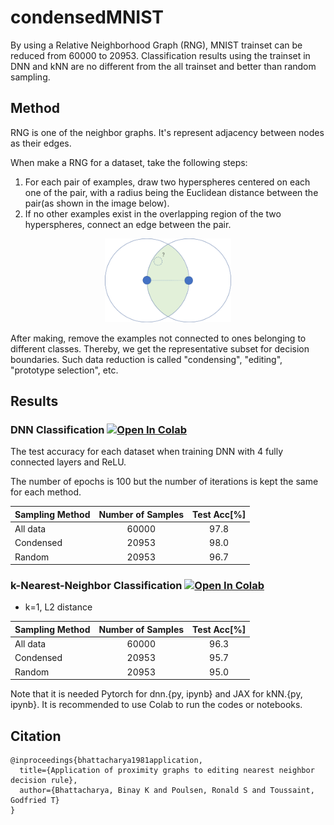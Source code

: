 # condensedMNIST
By using a Relative Neighborhood Graph (RNG), MNIST trainset can be reduced from 60000 to 20953. Classification results using the trainset in DNN and kNN are no different from the all trainset and better than random sampling.

## Method
RNG is one of the neighbor graphs. It's represent adjacency between nodes as their edges. 

When make a RNG for a dataset, take the following steps:
1. For each pair of examples, draw two hyperspheres centered on each one of the pair, with a radius being the Euclidean distance between the pair(as shown in the image below).
2. If no other examples exist in the overlapping region of the two hyperspheres, connect an edge between the pair.

<div align="center">
    <img src="img/figure1.png" width="40%">
</div>

After making, remove the examples not connected to ones belonging to different classes. Thereby, we get the representative subset for decision boundaries. Such data reduction is called "condensing", "editing", "prototype selection", etc.

## Results
### DNN Classification [![Open In Colab](https://colab.research.google.com/assets/colab-badge.svg)](http://colab.research.google.com/github/shinome551/condensedMNIST/blob/main/notebook/dnn.ipynb)
The test accuracy for each dataset when training DNN with 4 fully connected layers and ReLU. 

The number of epochs is 100 but the number of iterations is kept the same for each method.

| Sampling Method | Number of Samples |  Test Acc[%] |
|-----------------|:-----------------:|:------------:|
| All data        |       60000       |     97.8     |
| Condensed       |       20953       |     98.0     |
| Random          |       20953       |     96.7     |

### k-Nearest-Neighbor Classification [![Open In Colab](https://colab.research.google.com/assets/colab-badge.svg)](http://colab.research.google.com/github/shinome551/condensedMNIST/blob/main/notebook/kNN.ipynb)
- k=1, L2 distance

| Sampling Method | Number of Samples |  Test Acc[%] |
|-----------------|:-----------------:|:------------:|
| All data        |       60000       |     96.3     |
| Condensed       |       20953       |     95.7     |
| Random          |       20953       |     95.0     |

Note that it is needed Pytorch for dnn.{py, ipynb} and JAX for kNN.{py, ipynb}. It is recommended to use Colab to run the codes or notebooks.

## Citation
```
@inproceedings{bhattacharya1981application,
  title={Application of proximity graphs to editing nearest neighbor decision rule},
  author={Bhattacharya, Binay K and Poulsen, Ronald S and Toussaint, Godfried T}
}
```
